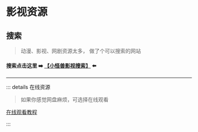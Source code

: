 # 影视资源

<!--@include: @/common/disclaimer.md-->

## 搜索

> 动漫、影视、网剧资源太多， 做了个可以搜索的网站

#### 搜索点击这里 :arrow_right: [【**小怪兽影视搜索**】](https://www.kdocs.cn/l/cns2jmfGdNOo) :arrow_left:

------

::: details 在线资源

> 如果你感觉网盘麻烦，可选择在线观看

[在线观看教程](./kuakeSearch)

:::



